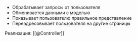 
* Обрабатывает запросы от пользователя
* Обменивается данными с моделью
* Показывает пользователю правильное представление
* Переадресовывает пользователя на другие страницы

Реализация: [[@Controller]]